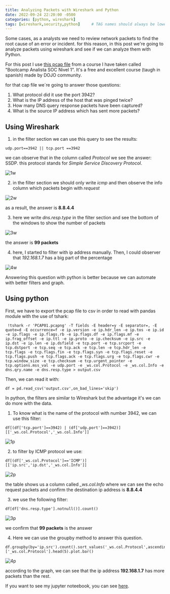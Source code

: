 ```yaml
---
title: Analyzing Packets with Wireshark and Python
date: 2022-09-24 22:20:00 -0500
categories: [python, wireshark]
tags: [wireshark,security,python]     # TAG names should always be lowercase
---
```


Some cases, as a analysts we need to review network packets to find the root cause of an error or incident. for this reason, in this post we're going to analyze packets using wireshark and see if we can analyze them with Python.

For this post I use [this pcap file](https://github.com/WOSECPA/AnalistaSOC2022/blob/main/Modulo%204/Taller%20de%20Wireshark/PCAP01.pcapng) from a course I have taken called "Bootcamp Analista SOC Nivel 1". It's a free and excellent course (taugh in spanish) made by DOJO community.

for that cap file we´re going to answer those questions:

1. What protocol did it use the port 3942?
2. What is the IP address of the host that was pinged twice?
3. How many DNS query response packets have been captured?
4. What is the source IP address which has sent more packets?

## Using Wireshark

1. in the filter section we can use this query to see the results:
```
udp.port==3942 || tcp.port ==3942
```

we can observe that in the column called *Protocol* we see the answer: SSDP. this protocol stands for *Simple Service Discovery Protocol*.

![1w](https://i.imgur.com/dTP1b3b.png)

2. in the filter section we should only write *icmp* and then observe the info column which packets begin with *request*

![2w](https://i.imgur.com/etGnkw9.png)

as a result, the answer is **8.8.4.4**

3. here we write *dns.resp.type* in the filter section and see the bottom of the windows to show the number of packets

![3w](https://i.imgur.com/bDDlZMk.png)

the answer is **99 packets**

4. here, I started to filter with ip address manually. Then, I could observer that *192.168.1.7* has a big part of the percentage

![4w](https://i.imgur.com/Cmd69bo.png)

Answering this question with python is better because we can automate with better filters and graph.

## Using python

First, we have to export the pcap file to csv in order to read with pandas module with the use of tshark:

```
 !tshark -r 'PCAP01.pcapng' -T fields -E header=y -E separator=, -E quote=d -E occurrence=f -e ip.version -e ip.hdr_len -e ip.tos -e ip.id -e ip.flags -e ip.flags.rb -e ip.flags.df -e ip.flags.mf -e ip.frag_offset -e ip.ttl -e ip.proto -e ip.checksum -e ip.src -e ip.dst -e ip.len -e ip.dsfield -e tcp.port -e tcp.srcport -e tcp.dstport -e tcp.seq -e tcp.ack -e tcp.len -e tcp.hdr_len -e tcp.flags -e tcp.flags.fin -e tcp.flags.syn -e tcp.flags.reset -e tcp.flags.push -e tcp.flags.ack -e tcp.flags.urg -e tcp.flags.cwr -e tcp.window_size -e tcp.checksum -e tcp.urgent_pointer -e tcp.options.mss_val -e udp.port -e _ws.col.Protocol -e _ws.col.Info -e dns.qry.name -e dns.resp.type > output.csv
```

Then, we can read it with:

```
df = pd.read_csv('output.csv',on_bad_lines='skip')
```

In python, the filters are similar to Wireshark but the advantage it's we can do more with the data.

1. To know what is the name of the protocol with number 3942, we can use this filter:

```
df[(df['tcp.port']==3942) | (df['udp.port']==3942)][['_ws.col.Protocol','_ws.col.Info']]
```
![1p](https://i.imgur.com/FIjzhDj.png)

2. to filter by ICMP protocol we use:

```
df[(df['_ws.col.Protocol']=='ICMP')][['ip.src','ip.dst','_ws.col.Info']]
```

![2p](https://i.imgur.com/LSwvNYp.png)

the table shows us a column called *_ws.col.Info* where we can see the echo request packets and confirm the destination ip address is **8.8.4.4**

3. we use the following filter:

```
df[df['dns.resp.type'].notnull()].count()
```
![3p](https://i.imgur.com/IiNuBaH.png)

we confirm that **99 packets** is the answer

4. Here we can use the groupby method to answer this question.

```
df.groupby(by='ip.src').count().sort_values('_ws.col.Protocol',ascending=False)['_ws.col.Protocol'].head(5).plot.bar()
```

![4p](https://i.imgur.com/YQf8Y7M.png)

according to the graph, we can see that the ip address **192.168.1.7** has more packets than the rest.

If you want to see my jupyter noteebook, you can see [here](https://github.com/jean0828/Analying-packets-with-Python/blob/main/Analyzing_pcap_files_with_python.ipynb).